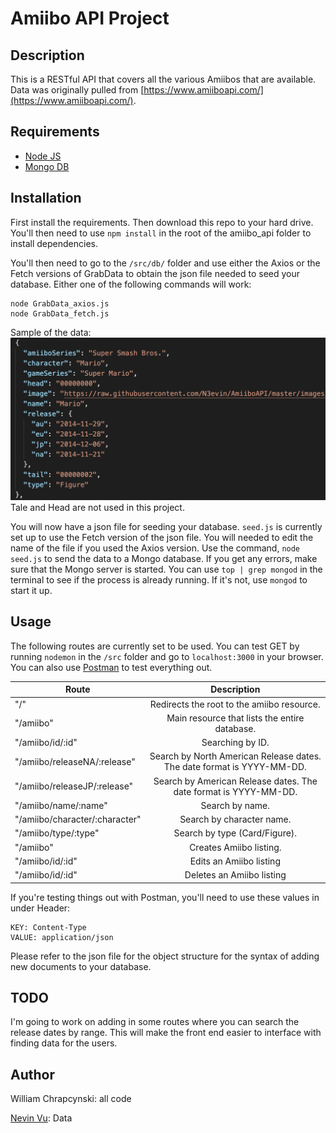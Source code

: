 # Amiibo API Project

## Description
This is a RESTful API that covers all the various Amiibos that are available. Data was originally pulled from [https://www.amiiboapi.com/](https://www.amiiboapi.com/). 

## Requirements
* [Node JS](https://nodejs.org/en/)
* [Mongo DB](https://www.mongodb.com/download-center)

## Installation
First install the requirements. Then download this repo to your hard drive. You'll then need to use `npm install` in the root of the amiibo_api folder to install dependencies. 

You'll then need to go to the `/src/db/` folder and use either the Axios or the Fetch versions of GrabData to obtain the json file needed to seed your database. Either one of the following commands will work:
```
node GrabData_axios.js
node GrabData_fetch.js
```

Sample of the data:
![Data Sample](images/datasample.png)
Tale and Head are not used in this project.

You will now have a json file for seeding your database. `seed.js` is currently set up to use the Fetch version of the json file. You will needed to edit the name of the file if you used the Axios version. Use the command, `node seed.js` to send the data to a Mongo database. If you get any errors, make sure that the Mongo server is started. You can use `top | grep mongod` in the terminal to see if the process is already running. If it's not, use `mongod` to start it up.

## Usage

The following routes are currently set to be used. You can test GET by running `nodemon` in the `/src` folder and go to `localhost:3000` in your browser. You can also use [Postman](https://www.getpostman.com/) to test everything out. 

| Route                          | Description
|--------------------------------|:---------------------------------------------------------------------:|
| "/"                            | Redirects the root to the amiibo resource.
| "/amiibo"                      | Main resource that lists the entire database.
| "/amiibo/id/:id"               | Searching by ID.
| "/amiibo/releaseNA/:release"   | Search by North American Release dates. The date format is YYYY-MM-DD.
| "/amiibo/releaseJP/:release"   | Search by American Release dates. The date format is YYYY-MM-DD.
| "/amiibo/name/:name"           | Search by name.
| "/amiibo/character/:character" | Search by character name.
| "/amiibo/type/:type"           | Search by type (Card/Figure).
| "/amiibo"                      | Creates Amiibo listing.
| "/amiibo/id/:id"               | Edits an Amiibo listing
| "/amiibo/id/:id"               | Deletes an Amiibo listing 

If you're testing things out with Postman, you'll need to use these values in under Header:
```
KEY: Content-Type
VALUE: application/json
```
Please refer to the json file for the object structure for the syntax of adding new documents to your database. 

## TODO

I'm going to work on adding in some routes where you can search the release dates by range. This will make the front end easier to interface with finding data for the users.

## Author
William Chrapcynski: all code

[Nevin Vu](https://www.amiiboapi.com/): Data